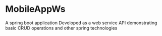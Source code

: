 # MobileAppWs
A spring boot application Developed as a web service API demonstrating basic CRUD operations and other spring technologies
